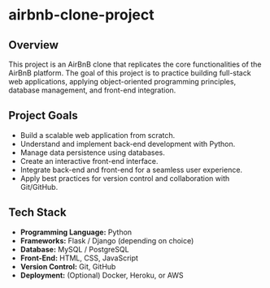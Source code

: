 # airbnb-clone-project

## Overview
This project is an AirBnB clone that replicates the core functionalities of the AirBnB platform. The goal of this project is to practice building full-stack web applications, applying object-oriented programming principles, database management, and front-end integration.

## Project Goals
- Build a scalable web application from scratch.
- Understand and implement back-end development with Python.
- Manage data persistence using databases.
- Create an interactive front-end interface.
- Integrate back-end and front-end for a seamless user experience.
- Apply best practices for version control and collaboration with Git/GitHub.

## Tech Stack
- **Programming Language:** Python
- **Frameworks:** Flask / Django (depending on choice)
- **Database:** MySQL / PostgreSQL
- **Front-End:** HTML, CSS, JavaScript
- **Version Control:** Git, GitHub
- **Deployment:** (Optional) Docker, Heroku, or AWS
